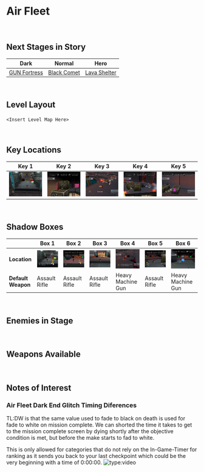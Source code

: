 # Air Fleet

<br />

## Next Stages in Story
|Dark|Normal|Hero|
|--|--|--|
|[GUN Fortress](../GUNFortress)|[Black Comet](../BlackComet)|[Lava Shelter](../LavaShelter)|

<br />

## Level Layout
```
<Insert Level Map Here>
```

<br />

## Key Locations
|Key 1|Key 2|Key 3|Key 4|Key 5|
|--|--|--|--|--|
|[ ![](../img/AirFleet/AirFleet-Key1.png) ](../img/AirFleet/AirFleet-Key1.png)|[ ![](../img/AirFleet/AirFleet-Key2.png) ](../img/AirFleet/AirFleet-Key2.png)|[ ![](../img/AirFleet/AirFleet-Key3.png) ](../img/AirFleet/AirFleet-Key3.png)|[ ![](../img/AirFleet/AirFleet-Key4.png) ](../img/AirFleet/AirFleet-Key4.png)|[ ![](../img/AirFleet/AirFleet-Key5.png) ](../img/AirFleet/AirFleet-Key5.png)|

<br />

## Shadow Boxes
| |Box 1|Box 2|Box 3|Box 4|Box 5|Box 6|
|-|-|-|-|-|-|-|
|__Location__|[ ![](../img/AirFleet/AirFleet-SpecialWeaponsContainer1.png) ](../img/AirFleet/AirFleet-SpecialWeaponsContainer1.png)|[ ![](../img/AirFleet/AirFleet-SpecialWeaponsContainer2.png) ](../img/AirFleet/AirFleet-SpecialWeaponsContainer2.png)|[ ![](../img/AirFleet/AirFleet-SpecialWeaponsContainer3.png) ](../img/AirFleet/AirFleet-SpecialWeaponsContainer3.png)|[ ![](../img/AirFleet/AirFleet-SpecialWeaponsContainer4.png) ](../img/AirFleet/AirFleet-SpecialWeaponsContainer4.png)|[ ![](../img/AirFleet/AirFleet-SpecialWeaponsContainer5.png) ](../img/AirFleet/AirFleet-SpecialWeaponsContainer5.png)|[ ![](../img/AirFleet/AirFleet-SpecialWeaponsContainer6.png) ](../img/AirFleet/AirFleet-SpecialWeaponsContainer6.png)|
|__Default Weapon__|Assault Rifle|Assault Rifle|Assault Rifle|Heavy Machine Gun|Assault Rifle|Heavy Machine Gun|

<br />

## Enemies in Stage

<br />

## Weapons Available

<br />

## Notes of Interest

### Air Fleet Dark End Glitch Timing Diferences
TL:DW is that the same value used to fade to black on death is used for fade to white on mission complete.  We can shorted the time it takes to get to the mission complete screen by dying shortly after the objective condition is met, but before the make starts to fad to white. 

This is only allowed for categories that do not rely on the In-Game-Timer for ranking as it sends you back to your last checkpoint which could be the very beginning with a time of 0:00:00.
![type:video](https://www.youtube.com/embed/VcweLZfyTeE)
<br />